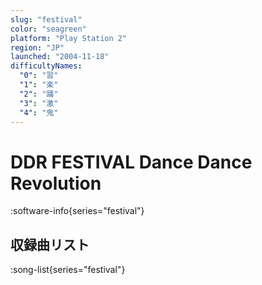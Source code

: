 ```yaml
---
slug: "festival"
color: "seagreen"
platform: "Play Station 2"
region: "JP"
launched: "2004-11-18"
difficultyNames:
  "0": "習"
  "1": "楽"
  "2": "踊"
  "3": "激"
  "4": "鬼"
---
```


# DDR FESTIVAL Dance Dance Revolution

:software-info{series="festival"}

## 収録曲リスト

:song-list{series="festival"}
